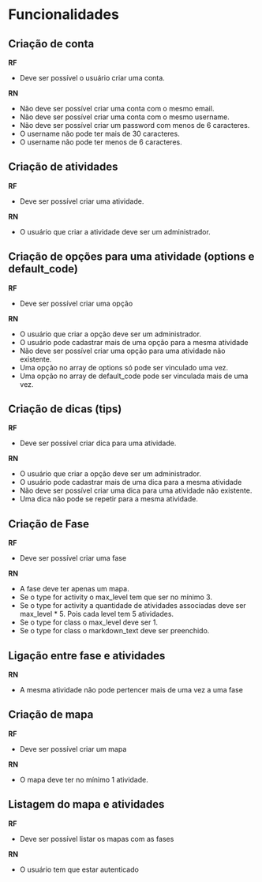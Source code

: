 # Funcionalidades

## Criação de conta

**RF**
- Deve ser possível o usuário criar uma conta.

**RN**
- Não deve ser possível criar uma conta com o mesmo email.
- Não deve ser possível criar uma conta com o mesmo username.
- Não deve ser possível criar um password com menos de 6 caracteres.
- O username não pode ter mais de 30 caracteres.
- O username não pode ter menos de 6 caracteres.

## Criação de atividades

**RF**
- Deve ser possível criar uma atividade.

**RN**
- O usuário que criar a atividade deve ser um administrador.

## Criação de opções para uma atividade (options e default_code)

**RF**
- Deve ser possível criar uma opção

**RN**
- O usuário que criar a opção deve ser um administrador.
- O usuário pode cadastrar mais de uma opção para a mesma atividade
- Não deve ser possível criar uma opção para uma atividade não existente.
- Uma opção no array de options só pode ser vinculado uma vez.
- Uma opção no array de default_code pode ser vinculada mais de uma vez.

## Criação de dicas (tips)

**RF**
- Deve ser possível criar dica para uma atividade.

**RN**
- O usuário que criar a opção deve ser um administrador.
- O usuário pode cadastrar mais de uma dica para a mesma atividade
- Não deve ser possível criar uma dica para uma atividade não existente.
- Uma dica não pode se repetir para a mesma atividade.

## Criação de Fase

**RF**
- Deve ser possível criar uma fase

**RN**
- A fase deve ter apenas um mapa.
- Se o type for activity o max_level tem que ser no mínimo 3.
- Se o type for activity a quantidade de atividades associadas deve ser max_level * 5. Pois cada level tem 5 atividades.
- Se o type for class o max_level deve ser 1.
- Se o type for class o markdown_text deve ser preenchido.

## Ligação entre fase e atividades

**RN**
- A mesma atividade não pode pertencer mais de uma vez a uma fase

## Criação de mapa

**RF**
- Deve ser possível criar um mapa

**RN**
- O mapa deve ter no mínimo 1 atividade.

## Listagem do mapa e atividades

**RF**
- Deve ser possível listar os mapas com as fases

**RN**
- O usuário tem que estar autenticado
